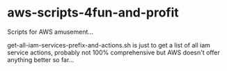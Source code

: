 # aws-scripts-4fun-and-profit
Scripts for AWS amusement...

get-all-iam-services-prefix-and-actions.sh	is just to get a list of all iam service actions, probably not 100% comprehensive but AWS doesn't offer anything better so far...
